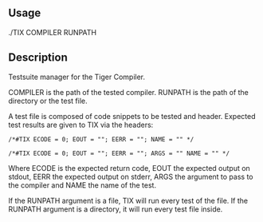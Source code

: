 ## Usage
./TIX COMPILER RUNPATH
## Description
Testsuite manager for the Tiger Compiler.

COMPILER is the path of the tested compiler.
RUNPATH is the path of the directory or the test file.

A test file is composed of code snippets to be tested and header. Expected test
 results are given to TIX via the headers: 

	/*#TIX ECODE = 0; EOUT = ""; EERR = ""; NAME = "" */

	/*#TIX ECODE = 0; EOUT = ""; EERR = ""; ARGS = "" NAME = "" */

Where ECODE is the expected return code, EOUT the expected output on stdout, 
EERR the expected output on stderr, ARGS the argument to pass to the compiler
and NAME the name of the test.

If the RUNPATH argument is a file, TIX will run every test of the file. If the
RUNPATH argument is a directory, it will run every test file inside.
